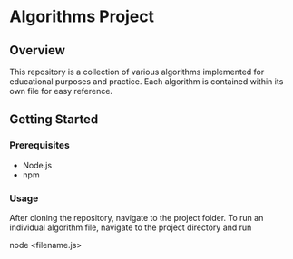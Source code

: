 # Algorithms Project

## Overview

This repository is a collection of various algorithms implemented for educational purposes and practice. Each algorithm is contained within its own file for easy reference.

## Getting Started

### Prerequisites

- Node.js
- npm

### Usage

After cloning the repository, navigate to the project folder.
To run an individual algorithm file, navigate to the project directory and run

node <filename.js>
